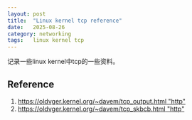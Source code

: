 ```yaml
---
layout: post
title:  "Linux kernel tcp reference"
date:   2025-08-26
category: networking
tags:   linux kernel tcp
---
```


记录一些linux kernel中tcp的一些资料。

## Reference
1. [https://oldvger.kernel.org/~davem/tcp_output.html "http"](https://oldvger.kernel.org/~davem/tcp_output.html)
2. [https://oldvger.kernel.org/~davem/tcp_skbcb.html "http"](https://oldvger.kernel.org/~davem/tcp_skbcb.html)